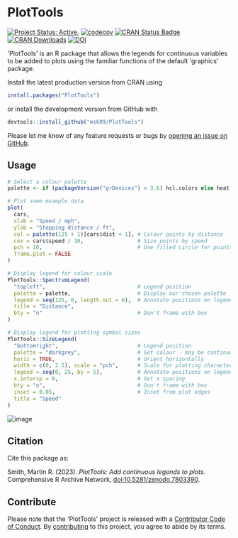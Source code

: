 # PlotTools

[![Project Status: Active.](https://www.repostatus.org/badges/latest/active.svg)](https://www.repostatus.org/#project-statuses)
[![codecov](https://codecov.io/gh/ms609/PlotTools/branch/master/graph/badge.svg)](https://app.codecov.io/gh/ms609/PlotTools)
[![CRAN Status Badge](https://www.r-pkg.org/badges/version/PlotTools)](https://cran.r-project.org/package=PlotTools)
[![CRAN Downloads](https://cranlogs.r-pkg.org/badges/PlotTools)](https://cran.r-project.org/package=PlotTools)
[![DOI](https://zenodo.org/badge/DOI/10.5281/zenodo.7803390.svg)](https://doi.org/10.5281/zenodo.7803390)


'PlotTools' is an R package that allows the legends for continuous variables
to be added to plots using the familiar functions of the default 'graphics'
package.

Install the latest production version from CRAN using

```r
install.packages("PlotTools")
```

or install the development version from GitHub with

```r
devtools::install_github("ms609/PlotTools")
```

Please let me know of any feature requests or bugs by [opening an 
issue on GitHub](https://github.com/ms609/PlotTools/issues/).

## Usage

```r
# Select a colour palette
palette <- if (packageVersion("grDevices") > 3.6) hcl.colors else heat.colors

# Plot some example data
plot(
  cars,
  xlab = "Speed / mph",
  ylab = "Stopping distance / ft",
  col = palette(125 + 1)[cars$dist + 1], # Colour points by distance
  cex = cars$speed / 10,                 # Size points by speed
  pch = 16,                              # Use filled circle for points
  frame.plot = FALSE
)

# Display legend for colour scale
PlotTools::SpectrumLegend(
  "topleft",                             # Legend position
  palette = palette,                     # Display our chosen palette
  legend = seq(125, 0, length.out = 6),  # Annotate positions on legend
  title = "Distance",
  bty = "n"                              # Don't frame with box
)

# Display legend for plotting symbol sizes
PlotTools::SizeLegend(
  "bottomright",                         # Legend position
  palette = "darkgrey",                  # Set colour - may be continuous
  horiz = TRUE,                          # Orient horizontally
  width = c(0, 2.5), scale = "pch",      # Scale for plotting character
  legend = seq(0, 25, by = 5),           # Annotate positions on legend
  x.intersp = 0,                         # Set x spacing
  bty = "n",                             # Don't frame with box
  inset = 0.05,                          # Inset from plot edges
  title = "Speed"
)
```

![image](https://user-images.githubusercontent.com/1695515/232433317-85412267-8c01-41f9-96be-bfc71533d59b.png)

## Citation

Cite this package as:

Smith, Martin R. (2023). _PlotTools: Add continuous legends to plots._
Comprehensive R Archive Network, 
[doi:10.5281/zenodo.7803390](https://dx.doi.org/10.5281/zenodo.7803390).


## Contribute

Please note that the 'PlotTools' project is released with a
[Contributor Code of Conduct](https://ms609.github.io/packages/CODE_OF_CONDUCT.html).
By [contributing](https://ms609.github.io/packages/CONTRIBUTING.html) to this project, you agree to abide by its terms.

